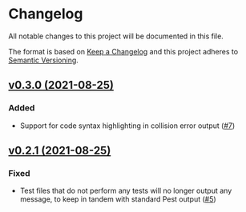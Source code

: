# Changelog
All notable changes to this project will be documented in this file.

The format is based on [Keep a Changelog](http://keepachangelog.com/)
and this project adheres to [Semantic Versioning](http://semver.org/).

## [v0.3.0 (2021-08-25)](https://github.com/pestphp/pest-plugin-parallel/compare/v0.2.1...v0.3.0)
### Added
- Support for code syntax highlighting in collision error output ([#7](https://github.com/pestphp/pest-plugin-parallel/pull/7))

## [v0.2.1 (2021-08-25)](https://github.com/pestphp/pest-plugin-parallel/compare/v0.2.0...v0.2.1)
### Fixed
- Test files that do not perform any tests will no longer output any message, to keep in tandem with standard Pest output ([#5](https://github.com/pestphp/pest-plugin-parallel/pull/5))
